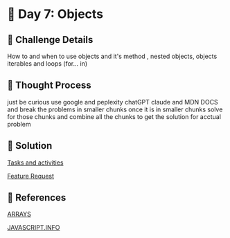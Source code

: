 # 🌟 Day 7: Objects 

## 📜 Challenge Details

How to and when to use objects and it's method , nested objects, objects iterables and loops (for... in)

## 📝 Thought Process

just be curious use google and peplexity chatGPT claude and MDN DOCS and break the problems in smaller chunks once it is in smaller chunks solve for those chunks and combine all the chunks to get the solution for acctual problem

## 🔎 Solution

[Tasks and activities](https://github.com/SURENDRA-BABU-VUNNAM/JavaScript-30-Day-challenge/tree/main/Day_7_objects/01_tasks_and_activities)

[Feature Request](https://github.com/SURENDRA-BABU-VUNNAM/JavaScript-30-Day-challenge/tree/main/Day_7_objects/02_feature_request)

## 🔗 References

[ARRAYS](https://www.perplexity.ai/search/explain-me-about-objects-and-h-g.H5zDCiR4CLysvI48KGQA)

[JAVASCRIPT.INFO](https://javascript.info/)